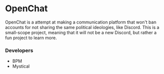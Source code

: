# OpenChat

OpenChat is a attempt at making a communication platform that won't ban accounts for not sharing the same political ideologies, like Discord. This is a small-scope project, meaning that it will not be a new Discord, but rather a fun project to learn more.

### Developers

- BPM
- Mystical
